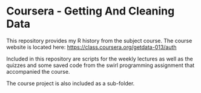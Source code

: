 # Coursera - Getting And Cleaning Data
This repository provides my R history from the subject course. The course website is located here: https://class.coursera.org/getdata-013/auth

Included in this repository are scripts for the weekly lectures as well as the quizzes and some saved code from the swirl programming assignment that accompanied the course.

The course project is also included as a sub-folder.